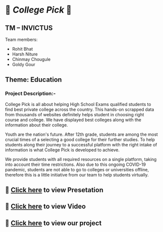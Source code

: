 # :beginner: ***College Pick*** :beginner:

## TM – INVICTUS ##
Team members: <br/> 

 * Rohit Bhat
 * Harsh Niture
 * Chinmay Chougule
 * Goldy Gour

## Theme: Education ##

### Project Description:- ###
College Pick is all about helping High School Exams qualified students to find best private college across the country. This hands-on scrapped data from thousands of websites definitely helps student in choosing right course and college. We have displayed best colleges along with the information about their college.

Youth are the nation's future. After 12th grade, students are among the most crucial times of a selecting a good college for their further studies. To help students along their journey to a successful platform with the right intake of information is what College Pick is developed to achieve.

We provide students with all required resources on a single platform, taking into account their time restrictions. Also due to this ongoing COVID-19 pandemic, students are not able to go to colleges or universities offline, therefore this is a little initiative from our team to help students virtually.

## :sunflower: [Click here](https://drive.google.com/file/d/1lNerx0Hcoi9Kiufd_Wip2xwBn8gr5LQK/view) to view Presetation

## :sunflower: [Click here](https://drive.google.com/file/d/1pHWDnDWUU7-UTc1dF6cFtnBiKT_LFd8o/view?usp=drivesdk) to view Video

## :sunflower: [Click here](https://rohitbhat1603.github.io/DevFolio2.O/) to view our project
